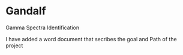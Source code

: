 # Gandalf
Gamma Spectra Identification

I have added a word document that secribes the goal and Path of the project
